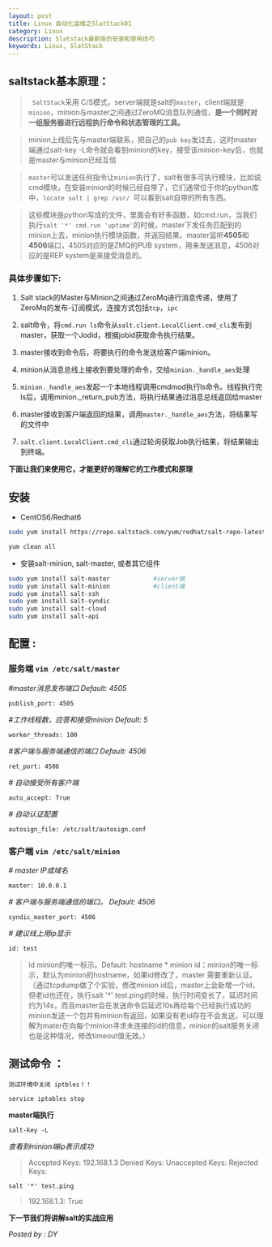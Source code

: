 ```yaml
---
layout: post
title: Linux 自动化运维之SlatStack01
category: Linux
description: Slatstack最新版的安装和使用技巧
keywords: Linux, SlatStack
---
```


## saltstack基本原理：

> ` SaltStack`采用 C/S模式，server端就是salt的`master`，client端就是`minion`，minion与master之间通过ZeroMQ消息队列通信，**是一个同时对一组服务器进行远程执行命令和状态管理的工具。**

> minion上线后先与master端联系，把自己的`pub key`发过去，这时master端通过salt-key -L命令就会看到minion的key，接受该minion-key后，也就是master与minion已经互信

>  `master`可以发送任何指令让`minion`执行了，salt有很多可执行模块，比如说cmd模块，在安装minion的时候已经自带了，它们通常位于你的python库中，`locate salt | grep /usr/ `可以看到salt自带的所有东西。

>  这些模块是python写成的文件，里面会有好多函数，如cmd.run，当我们执行`salt '*' cmd.run 'uptime'`的时候，master下发任务匹配到的minion上去，minion执行模块函数，并返回结果。master监听**4505**和**4506**端口，4505对应的是ZMQ的PUB system，用来发送消息，4506对应的是REP system是来接受消息的。


### 具体步骤如下:

1. Salt stack的Master与Minion之间通过ZeroMq进行消息传递，使用了ZeroMq的发布-订阅模式，连接方式包括`tcp`，`ipc`

2. salt命令，将`cmd.run ls`命令从`salt.client.LocalClient.cmd_cli`发布到master，获取一个Jodid，根据jobid获取命令执行结果。

3. master接收到命令后，将要执行的命令发送给客户端minion。

4. minion从消息总线上接收到要处理的命令，交给`minion._handle_aes`处理

5. `minion._handle_aes`发起一个本地线程调用cmdmod执行ls命令。线程执行完ls后，调用minion._return_pub方法，将执行结果通过消息总线返回给master

6. master接收到客户端返回的结果，调用`master._handle_aes`方法，将结果写的文件中

7. `salt.client.LocalClient.cmd_cli`通过轮询获取Job执行结果，将结果输出到终端。

**下面让我们来使用它，才能更好的理解它的工作模式和原理**

## 安装
* CentOS6/Redhat6

```bash
sudo yum install https://repo.saltstack.com/yum/redhat/salt-repo-latest-1.el6.noarch.rpm
```

```bash
yum clean all
```

* 安装salt-minion, salt-master, 或者其它组件

```bash
sudo yum install salt-master			#server端
sudo yum install salt-minion			#client端
sudo yum install salt-ssh
sudo yum install salt-syndic
sudo yum install salt-cloud
sudo yum install salt-api
```

## 配置  :

### 服务端 `vim /etc/salt/master`

*#master消息发布端口 Default: 4505*

`publish_port: 4505`    

*#工作线程数，应答和接受minion Default: 5*

`worker_threads: 100`

*#客户端与服务端通信的端口 Default: 4506*

`ret_port: 4506`    

*# 自动接受所有客户端*

`auto_accept: True` 

*# 自动认证配置*   

`autosign_file: /etc/salt/autosign.conf`

### 客户端 `vim /etc/salt/minion`

*# master IP或域名*

`master: 10.0.0.1`

*# 客户端与服务端通信的端口。 Default: 4506*

`syndic_master_port: 4506`

*# 建议线上用ip显示*

`id: test`

>id minion的唯一标示。Default: hostname *
> minion id：minion的唯一标示，默认为minion的hostname，如果id修改了，master 需要重新认证。
> （通过tcpdump做了个实验，修改minion id后，master上会新增一个id，但老id也还在，执行salt '*' test.ping的时候，执行时间变长了，延迟时间约为14s，而且master会在发送命令后延迟10s再给每个已经执行成功的minion发送一个包并有minion有返回，如果没有老id存在不会发送，可以理解为mater在向每个minion寻求未连接的id的信息，minion的salt服务关闭也是这种情况，修改timeout值无效。）


## 测试命令 ： 

`测试环境中关闭 iptbles！！`

```shell
service iptables stop
```

**master端执行**

```shell
salt-key -L							
```

*查看到minion端ip表示成功*

> Accepted Keys:
192.168.1.3
Denied Keys:
Unaccepted Keys:
Rejected Keys:

```shell
salt '*' test.ping
```

> 192.168.1.3:
    True

**下一节我们将讲解salt的实战应用**

*Posted by : DY*
